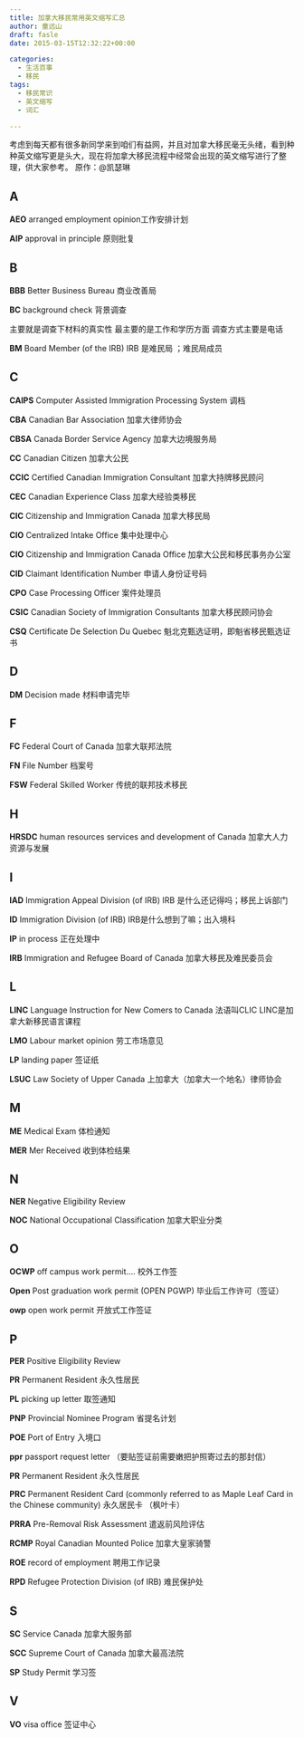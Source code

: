 ```yaml
---
title: 加拿大移民常用英文缩写汇总
author: 童远山
draft: fasle
date: 2015-03-15T12:32:22+00:00

categories:
  - 生活百事
  - 移民
tags:
  - 移民常识
  - 英文缩写
  - 词汇

---
```

<div>
  <p>
    考虑到每天都有很多新同学来到咱们有益网，并且对加拿大移民毫无头绪，看到种种英文缩写更是头大，现在将加拿大移民流程中经常会出现的英文缩写进行了整理，供大家参考。 原作：@凯瑟琳
  </p>
  
  <h2>
    A
  </h2>
  
  <p>
    <strong>AEO</strong> arranged employment opinion工作安排计划
  </p>
  
  <p>
    <strong>AIP</strong> approval in principle 原则批复
  </p>
  
  <h2>
    B
  </h2>
  
  <p>
    <strong>BBB</strong> Better Business Bureau 商业改善局
  </p>
  
  <p>
    <strong>BC</strong> background check 背景调查
  </p>
  
  <p>
    主要就是调查下材料的真实性 最主要的是工作和学历方面 调查方式主要是电话
  </p>
  
  <p>
    <strong>BM</strong> Board Member (of the IRB) IRB 是难民局 ；难民局成员
  </p>
  
  <h2>
    C
  </h2>
  
  <p>
    <strong>CAIPS</strong> Computer Assisted Immigration Processing System 调档
  </p>
  
  <p>
    <strong>CBA</strong> Canadian Bar Association 加拿大律师协会
  </p>
  
  <p>
    <strong>CBSA</strong> Canada Border Service Agency 加拿大边境服务局
  </p>
  
  <p>
    <strong>CC</strong> Canadian Citizen 加拿大公民
  </p>
  
  <p>
    <strong>CCIC</strong> Certified Canadian Immigration Consultant 加拿大持牌移民顾问
  </p>
  
  <p>
    <strong>CEC</strong> Canadian Experience Class 加拿大经验类移民
  </p>
  
  <p>
    <strong>CIC</strong> Citizenship and Immigration Canada 加拿大移民局
  </p>
  
  <p>
    <strong>CIO</strong> Centralized Intake Office 集中处理中心
  </p>
  
  <p>
    <strong>CIO</strong> Citizenship and Immigration Canada Office 加拿大公民和移民事务办公室
  </p>
  
  <p>
    <strong>CID</strong> Claimant Identification Number 申请人身份证号码
  </p>
  
  <p>
    <strong>CPO</strong> Case Processing Officer 案件处理员
  </p>
  
  <p>
    <strong>CSIC</strong> Canadian Society of Immigration Consultants 加拿大移民顾问协会
  </p>
  
  <p>
    <strong>CSQ</strong> Certificate De Selection Du Quebec 魁北克甄选证明，即魁省移民甄选证书
  </p>
  
  <h2>
    D
  </h2>
  
  <p>
    <strong>DM</strong> Decision made 材料申请完毕
  </p>
  
  <h2>
    F
  </h2>
  
  <p>
    <strong>FC</strong> Federal Court of Canada 加拿大联邦法院
  </p>
  
  <p>
    <strong>FN</strong> File Number 档案号
  </p>
  
  <p>
    <strong>FSW</strong> Federal Skilled Worker 传统的联邦技术移民
  </p>
  
  <h2>
    H
  </h2>
  
  <p>
    <strong>HRSDC</strong> human resources services and development of Canada 加拿大人力资源与发展
  </p>
  
  <h2>
    I
  </h2>
  
  <p>
    <strong>IAD</strong> Immigration Appeal Division (of IRB) IRB 是什么还记得吗；移民上诉部门
  </p>
  
  <p>
    <strong>ID</strong> Immigration Division (of IRB) IRB是什么想到了嘛；出入境科
  </p>
  
  <p>
    <strong>IP</strong> in process 正在处理中
  </p>
  
  <p>
    <strong>IRB</strong> Immigration and Refugee Board of Canada 加拿大移民及难民委员会
  </p>
  
  <h2>
    L
  </h2>
  
  <p>
    <strong>LINC</strong> Language Instruction for New Comers to Canada 法语叫CLIC LINC是加拿大新移民语言课程
  </p>
  
  <p>
    <strong>LMO</strong> Labour market opinion 劳工市场意见
  </p>
  
  <p>
    <strong>LP</strong> landing paper 签证纸
  </p>
  
  <p>
    <strong>LSUC</strong> Law Society of Upper Canada 上加拿大（加拿大一个地名）律师协会
  </p>
  
  <h2>
    M
  </h2>
  
  <p>
    <strong>ME</strong> Medical Exam 体检通知
  </p>
  
  <p>
    <strong>MER</strong> Mer Received 收到体检结果
  </p>
  
  <h2>
    N
  </h2>
  
  <p>
    <strong>NER</strong> Negative Eligibility Review
  </p>
  
  <p>
    <strong>NOC</strong> National Occupational Classification 加拿大职业分类
  </p>
  
  <h2>
    O
  </h2>
  
  <p>
    <strong>OCWP</strong> off campus work permit&#8230;. 校外工作签
  </p>
  
  <p>
    <strong>Open</strong> Post graduation work permit (OPEN PGWP) 毕业后工作许可（签证）
  </p>
  
  <p>
    <strong>owp</strong> open work permit 开放式工作签证
  </p>
  
  <h2>
    P
  </h2>
  
  <p>
    <strong>PER</strong> Positive Eligibility Review
  </p>
  
  <p>
    <strong>PR</strong> Permanent Resident 永久性居民
  </p>
  
  <p>
    <strong>PL</strong> picking up letter 取签通知
  </p>
  
  <p>
    <strong>PNP</strong> Provincial Nominee Program 省提名计划
  </p>
  
  <p>
    <strong>POE</strong> Port of Entry 入境口
  </p>
  
  <p>
    <strong>ppr</strong> passport request letter （要贴签证前需要嫩把护照寄过去的那封信）
  </p>
  
  <p>
    <strong>PR</strong> Permanent Resident 永久性居民
  </p>
  
  <p>
    <strong>PRC</strong> Permanent Resident Card (commonly referred to as Maple Leaf Card in the Chinese community) 永久居民卡 （枫叶卡）
  </p>
  
  <p>
    <strong>PRRA</strong> Pre-Removal Risk Assessment 遣返前风险评估
  </p>
  
  <p>
    <strong>RCMP</strong> Royal Canadian Mounted Police 加拿大皇家骑警
  </p>
  
  <p>
    <strong>ROE</strong> record of employment 聘用工作记录
  </p>
  
  <p>
    <strong>RPD</strong> Refugee Protection Division (of IRB) 难民保护处
  </p>
  
  <h2>
    S
  </h2>
  
  <p>
    <strong>SC</strong> Service Canada 加拿大服务部
  </p>
  
  <p>
    <strong>SCC</strong> Supreme Court of Canada 加拿大最高法院
  </p>
  
  <p>
    <strong>SP</strong> Study Permit 学习签
  </p>
  
  <h2>
    V
  </h2>
  
  <p>
    <strong>VO</strong> visa office 签证中心
  </p>
</div>

&nbsp;